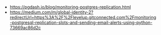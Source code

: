 - https://pgdash.io/blog/monitoring-postgres-replication.html 
- https://medium.com/m/global-identity-2?redirectUrl=https%3A%2F%2Flevelup.gitconnected.com%2Fmonitoring-postgresql-replication-slots-and-sending-email-alerts-using-python-73669ac86d2c